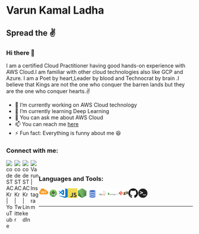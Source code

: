 # Varun Kamal Ladha
## Spread the :v:

### Hi there 👋

I am a certified Cloud Practitioner having good hands-on experience with AWS Cloud.I am familiar with other cloud technologies also like GCP and Azure.
I am a Poet by heart,Leader by blood and Technocrat by brain .I believe that Kings are not the one who conquer the barren lands but they are the one who conquer hearts.:v:


- 🔭 I’m currently working on AWS Cloud technology 
- 🌱 I’m currently learning Deep Learning
- 💬 You can ask me about AWS Cloud 
- 📫 You can reach me [here](www.linkedin.com/in/varunladha) 
- ⚡ Fun fact: Everything is funny about me :laughing: 


### Connect with me:

[<img align="left" alt="codeSTACKr | YouTube" width="22px" src="https://cdn.jsdelivr.net/npm/simple-icons@v3/icons/youtube.svg" />][youtube]
[<img align="left" alt="codeSTACKr | Twitter" width="22px" src="https://cdn.jsdelivr.net/npm/simple-icons@v3/icons/twitter.svg" />][twitter]
[<img align="left" alt="codeSTACKr | LinkedIn" width="22px" src="https://cdn.jsdelivr.net/npm/simple-icons@v3/icons/linkedin.svg" />][linkedin]
[<img align="left" alt="Varun | Instagram" width="22px" src="https://cdn.jsdelivr.net/npm/simple-icons@v3/icons/instagram.svg" />][instagram]

<br />

### Languages and Tools:

<img align="left" alt="Aws Cloud" width="26px" src="https://github.com/Varun789/Varun789/blob/master/aws.png" />
<img align="left" alt="Android Studio" width="26px" src="https://github.com/Varun789/Varun789/blob/master/android.jpeg" />
<img align="left" alt="Visual Studio Code" width="26px" src="https://raw.githubusercontent.com/github/explore/80688e429a7d4ef2fca1e82350fe8e3517d3494d/topics/visual-studio-code/visual-studio-code.png" />
<img align="left" alt="JavaScript" width="26px" src="https://raw.githubusercontent.com/github/explore/80688e429a7d4ef2fca1e82350fe8e3517d3494d/topics/javascript/javascript.png" />
<img align="left" alt="Node.js" width="26px" src="https://raw.githubusercontent.com/github/explore/80688e429a7d4ef2fca1e82350fe8e3517d3494d/topics/nodejs/nodejs.png" />
<img align="left" alt="SQL" width="30px" src="https://raw.githubusercontent.com/github/explore/80688e429a7d4ef2fca1e82350fe8e3517d3494d/topics/sql/sql.png"/>
<img align="left" alt="MySQL" width="26px" src="https://raw.githubusercontent.com/github/explore/80688e429a7d4ef2fca1e82350fe8e3517d3494d/topics/mysql/mysql.png"/>
<img align="left" alt="MongoDB" width="30px" src="https://raw.githubusercontent.com/github/explore/80688e429a7d4ef2fca1e82350fe8e3517d3494d/topics/mongodb/mongodb.png" />
<img align="left" alt="Git" width="26px" src="https://raw.githubusercontent.com/github/explore/80688e429a7d4ef2fca1e82350fe8e3517d3494d/topics/git/git.png"/>
<img align="left" alt="GitHub" width="26px" src="https://raw.githubusercontent.com/github/explore/78df643247d429f6cc873026c0622819ad797942/topics/github/github.png" />
<img align="left" alt="Terminal" width="26px" src="https://raw.githubusercontent.com/github/explore/80688e429a7d4ef2fca1e82350fe8e3517d3494d/topics/terminal/terminal.png"/> 

<br />
<br />

---




[twitter]: https://twitter.com/in/ladha_varun
[youtube]: https://www.youtube.com/channel/UCSH1LhIgQZttp61vNqv-NLw
[instagram]: https://instagram.com/varunladha789
[linkedin]: https://linkedin.com/in/varunladha
